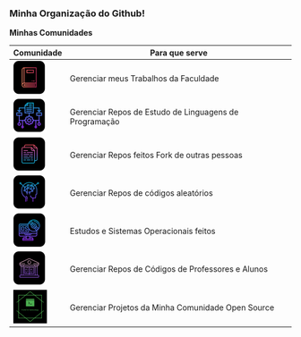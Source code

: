 ### Minha Organização do Github!

**Minhas Comunidades**

| Comunidade| Para que serve
|---|---|
<img src="trabalhos-facul.png">| Gerenciar meus Trabalhos da Faculdade
<img src="linguagens.png">| Gerenciar Repos de Estudo de Linguagens de Programação
<img src="repo-fork.png">| Gerenciar Repos feitos Fork de outras pessoas
<img src="playground.png">| Gerenciar Repos de códigos aleatórios
<img src="os.png">| Estudos e Sistemas Operacionais feitos
<img src="codigo-alunos.png">| Gerenciar Repos de Códigos de Professores e Alunos
<img src="fanto-technology.png">| Gerenciar Projetos da Minha Comunidade Open Source
